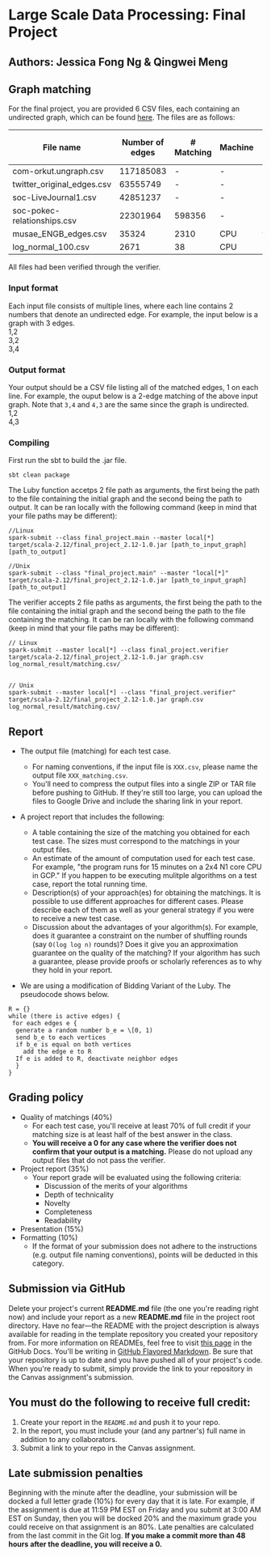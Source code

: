 # Large Scale Data Processing: Final Project
## Authors: Jessica Fong Ng & Qingwei Meng
## Graph matching
For the final project, you are provided 6 CSV files, each containing an undirected graph, which can be found [here](https://drive.google.com/file/d/1khb-PXodUl82htpyWLMGGNrx-IzC55w8/view?usp=sharing). The files are as follows:  

|           File name           |        Number of edges       |       # Matching       | Machine| Run time (s)|
| ------------------------------| ---------------------------- | ---------------------- |--------|-------------|
| com-orkut.ungraph.csv         | 117185083                    |-                       | -       | -          |
| twitter_original_edges.csv    | 63555749                     |-| - | -|
| soc-LiveJournal1.csv          | 42851237                     |-| - | -|
| soc-pokec-relationships.csv   | 22301964                     |598356| - | 2793|
| musae_ENGB_edges.csv          | 35324                        |2310| CPU | 9|
| log_normal_100.csv            | 2671                         | 38| CPU | 5|

All files had been verified through the verifier.

### Input format
Each input file consists of multiple lines, where each line contains 2 numbers that denote an undirected edge. For example, the input below is a graph with 3 edges.  
1,2  
3,2  
3,4  

### Output format
Your output should be a CSV file listing all of the matched edges, 1 on each line. For example, the ouput below is a 2-edge matching of the above input graph. Note that `3,4` and `4,3` are the same since the graph is undirected.  
1,2  
4,3  

### Compiling
First run the sbt to build the .jar file.
```
sbt clean package
```  
The Luby function accetps 2 file path as arguments, the first being the path to the file containing the initial graph and the second being the path to output.  It can be ran locally with the following command (keep in mind that your file paths may be different):
```
//Linux
spark-submit --class final_project.main --master local[*] target/scala-2.12/final_project_2.12-1.0.jar [path_to_input_graph] [path_to_output]

//Unix
spark-submit --class "final_project.main" --master "local[*]" target/scala-2.12/final_project_2.12-1.0.jar [path_to_input_graph] [path_to_output]

```

The verifier accepts 2 file paths as arguments, the first being the path to the file containing the initial graph and the second being the path to the file containing the matching. It can be ran locally with the following command (keep in mind that your file paths may be different):
```
// Linux
spark-submit --master local[*] --class final_project.verifier target/scala-2.12/final_project_2.12-1.0.jar graph.csv log_normal_result/matching.csv/


// Unix
spark-submit --master local[*] --class "final_project.verifier" target/scala-2.12/final_project_2.12-1.0.jar graph.csv log_normal_result/matching.csv/

```

## Report
* The output file (matching) for each test case.
  * For naming conventions, if the input file is `XXX.csv`, please name the output file `XXX_matching.csv`.
  * You'll need to compress the output files into a single ZIP or TAR file before pushing to GitHub. If they're still too large, you can upload the files to Google Drive and include the sharing link in your report.

* A project report that includes the following:
  * A table containing the size of the matching you obtained for each test case. The sizes must correspond to the matchings in your output files.
  * An estimate of the amount of computation used for each test case. For example, "the program runs for 15 minutes on a 2x4 N1 core CPU in GCP." If you happen to be executing mulitple algorithms on a test case, report the total running time.
  * Description(s) of your approach(es) for obtaining the matchings. It is possible to use different approaches for different cases. Please describe each of them as well as your general strategy if you were to receive a new test case.
  * Discussion about the advantages of your algorithm(s). For example, does it guarantee a constraint on the number of shuffling rounds (say `O(log log n)` rounds)? Does it give you an approximation guarantee on the quality of the matching? If your algorithm has such a guarantee, please provide proofs or scholarly references as to why they hold in your report.

* We are using a modification of Bidding Variant of the Luby. The pseudocode shows below. 
```
R = {}
while (there is active edges) {
 for each edges e {
  generate a random number b_e = \[0, 1)
  send b_e to each vertices
  if b_e is equal on both vertices 
    add the edge e to R
  If e is added to R, deactivate neighbor edges
  }
}
```

## Grading policy
* Quality of matchings (40%)
  * For each test case, you'll receive at least 70% of full credit if your matching size is at least half of the best answer in the class.
  * **You will receive a 0 for any case where the verifier does not confirm that your output is a matching.** Please do not upload any output files that do not pass the verifier.
* Project report (35%)
  * Your report grade will be evaluated using the following criteria:
    * Discussion of the merits of your algorithms
    * Depth of technicality
    * Novelty
    * Completeness
    * Readability
* Presentation (15%)
* Formatting (10%)
  * If the format of your submission does not adhere to the instructions (e.g. output file naming conventions), points will be deducted in this category.

## Submission via GitHub
Delete your project's current **README.md** file (the one you're reading right now) and include your report as a new **README.md** file in the project root directory. Have no fear—the README with the project description is always available for reading in the template repository you created your repository from. For more information on READMEs, feel free to visit [this page](https://docs.github.com/en/github/creating-cloning-and-archiving-repositories/about-readmes) in the GitHub Docs. You'll be writing in [GitHub Flavored Markdown](https://guides.github.com/features/mastering-markdown). Be sure that your repository is up to date and you have pushed all of your project's code. When you're ready to submit, simply provide the link to your repository in the Canvas assignment's submission.

## You must do the following to receive full credit:
1. Create your report in the ``README.md`` and push it to your repo.
2. In the report, you must include your (and any partner's) full name in addition to any collaborators.
3. Submit a link to your repo in the Canvas assignment.

## Late submission penalties
Beginning with the minute after the deadline, your submission will be docked a full letter grade (10%) for every 
day that it is late. For example, if the assignment is due at 11:59 PM EST on Friday and you submit at 3:00 AM EST on Sunday,
then you will be docked 20% and the maximum grade you could receive on that assignment is an 80%. 
Late penalties are calculated from the last commit in the Git log.
**If you make a commit more than 48 hours after the deadline, you will receive a 0.**
